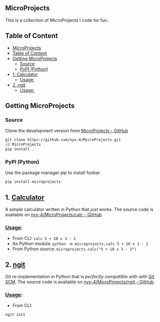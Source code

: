 ## MicroProjects
This is a collection of MicroProjects I code for fun..

## Table of Content
- [MicroProjects](#microprojects)
- [Table of Content](#table-of-content)
- [Getting MicroProjects](#getting-microprojects)
    - [Source](#source)
    - [PyPI (Python)](#pypi-python)
- [1. Calculator](#1-calculator)
    - [Usage:](#usage)
- [2. ngit](#2-ngit)
    - [Usage:](#usage-1)

## Getting MicroProjects

### Source

Clone the development version from [MicroProjects - GitHub](https://github.com/nyx-4/MicroProjects.git)

```sh
git clone https://github.com/nyx-4/MicroProjects.git
cd MicroProjects
pip install .
```

### PyPI (Python)

Use the package manager pip to install foobar.

```sh
pip install microprojects
```


## 1. [Calculator](https://github.com/nyx-4/MicroProjects/tree/main/microprojects/calc)
A simple calculator written in Python that _just_ works. The source code is available on [nyx-4/MicroProjects/calc - GitHub](https://github.com/nyx-4/MicroProjects/tree/main/microprojects/calc).

### [Usage](https://github.com/nyx-4/MicroProjects/tree/main/microprojects/calc#usage):
- From CLI: `calc 5 + 10 x 3 - 2`
- As Python module: `python -m microprojects.calc 5 + 10 x 3 - 2`
- From Python source: `microprojects.calc("5 + 10 x 3 - 2")`


## 2. [ngit](https://github.com/nyx-4/MicroProjects/tree/main/microprojects/ngit)
Git re-implementation in Python that is _perfectly compatible_ with with [Git SCM](https://git-scm.com/). The source code is available on [nyx-4/MicroProjects/ngit - GitHub](https://github.com/nyx-4/MicroProjects/tree/main/microprojects/ngit).

### [Usage](https://github.com/nyx-4/MicroProjects/tree/main/microprojects/ngit#usage):
- From CLI:
```sh
ngit init
```

